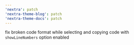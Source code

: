 ```yaml
---
'nextra': patch
'nextra-theme-blog': patch
'nextra-theme-docs': patch
---
```


fix broken code format while selecting and copying code with `showLineNumbers` option enabled
